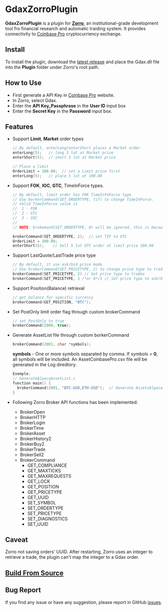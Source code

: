 # GdaxZorroPlugin

**GdaxZorroPlugin** is a plugin for **[Zorro](https://zorro-project.com/)**, an institutional-grade development tool fro financial research and automatic traiding system. It provides connectivity to [Coinbase Pro](https://pro.coinbase.com/) cryptocurriency exchange.

## Install

To install the plugin, download the [latest release](https://github.com/kzhdev/gdax_zorro_plugin/releases/download/v0.0.1/GdaxZorroPlugin_v0.0.1.zip) and place the Gdax.dll file into the **Plugin** folder under Zorro's root path.

## How to Use

* First generate a API Key in [Coinbase Pro](https://pro.coinbase.com/) website.
* In Zorro, select Gdax.
* Enter the **API Key_Passphrase** in the **User ID** input box
* Enter the **Secret Key** in the **Password** input box.

## Features

* Support **Limit**, **Market** order types

  ```C++
  // By default, enterLong/enterShort places a Market order
  enterLong(5);   // long 5 lot at Market price
  enterShort(5);  // short 5 lot at Market price

  // Place a limit
  OrderLimit = 100.00;  // set a Limit price first
  enterLong(5);   // place 5 lot at 100.00
  ```

* Support **FOK**, **IOC**, **GTC**, TimeInForce types.

  ```C++
  // By default, limit order has FOK TimeInfoForce type
  // Use borkerCommand(SET_ORDERTYPE, tif) to change TimeInForce.
  // Valid TimeInForce value is
  //  1 - FOK
  //  2 - GTC
  //  3 - IOC
  //
  // NOTE: brokemand(SET_ORDERTYPE, 0) will be ignored, this is because Zorro always call brokerCommand(SET_ORDERTYPE, 0) before setting limit price.

  brokerCommand(SET_ORDERTYPE, 2);  // set TIF to GTC
  OrderLimit = 100.00;
  enterShort(5);    // Sell 5 lot GTC order at limit price 100.00
  ```

* Support LastQuote/LastTrade price type

  ```C++
  // By default, it use ask/bid price mode
  // Use brokerCommand(SET_PRICETYPE, 2) to change price type to trades
  brokerCommand(SET_PRICETYPE, 2) // Set price type to trades
  brokerCommand(SET_PRICETYPE, 1 /*or 0*/) // Set price type to ask/bid quote
  ```

* Support Position(Balance) retrieval

  ```C++
  // get balance for specific currency
  brokerCommand(GET_POSITION, "BTC");
  ```

* Set PostOnly limit order flag through custom brokerCommand

  ``` C++
  // set PostOnly to true
  brokerCommand(2000, true);
  ```

* Generate AssetList file through custom borkerCommand
  
  ``` C++
  brokerCommand(2001, char *symbols);
  ```

  **symbols** - One or more symbols separated by comma. If symbols = **0**, all symbols will be included.
  An AssetCoinbasePro.csv file will be generated in the Log diredtory.

  ``` C++
  Exemple:
  // GenerateAlpacaAssetList.c
  function main() {
    brokerCommand(2001, "BTC-USD,ETH-USD");  // Generate AssetsAlpaca.csv contains BTC-USD, ETH-USD symbols
  }
  ```

* Following Zorro Broker API functions has been implemented:

  * BrokerOpen
  * BrokerHTTP
  * BrokerLogin
  * BrokerTime
  * BrokerAsset
  * BrokerHistory2
  * BrokerBuy2
  * BrokerTrade
  * BrokerSell2
  * BrokerCommand
    * GET_COMPLIANCE
    * GET_MAXTICKS
    * GET_MAXREQUESTS
    * GET_LOCK
    * GET_POSITION
    * GET_PRICETYPE
    * GET_UUID
    * SET_SYMBOL
    * SET_ORDERTYPE
    * SET_PRICETYPE
    * SET_DIAGNOSTICS
    * SET_UUID

## Caveat
Zorro not saving orders' UUID. After restarting, Zorro uses an integer to retrieve a trade, the plugin can't map the integer to a Gdax order.

## [Build From Source](BUILD.md)

## Bug Report

If you find any issue or have any suggestion, please report in GitHub [issues](https://github.com/kzhdev/gdax_zorro_plugin/issues).

